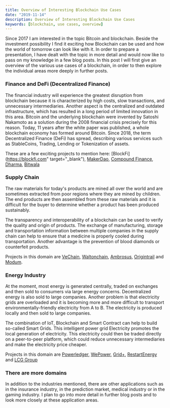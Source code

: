 ```yaml
---
title: Overview of Interesting Blockchain Use Cases
date: "2019-11-14"
description: Overview of Interesting Blockchain Use Cases
keywords: [blockchain, use cases, overview]
---
```


Since 2017 I am interested in the topic Bitcoin and blockchain. Beside the investment possibility I find it exciting how Blockchain can be used and how the world of tomorrow can look like with it. In order to prepare a presentation, I have dealt with the topic in more detail and would now like to pass on my knowledge in a few blog posts. In this post I will first give an overview of the various use cases of a blockchain, in order to then explore the individual areas more deeply in further posts.

### Finance and DeFi (Decentralized Finance)
The financial industry will experience the greatest disruption from blockchain because it is characterized by high costs, slow transactions, and unnecessary intermediaries. Another aspect is the centralized and outdated infrastructure, which has resulted in a long period of limited innovation in this area. Bitcoin and the underlying blockchain were invented by Satoshi Nakamoto as a solution during the 2008 financial crisis precisely for this reason. Today, 11 years after the white paper was published, a whole blockchain economy has formed around Bitcoin. Since 2018, the term Decentralized Finance (DeFi) has spread, describing various services such as StableCoins, Trading, Lending or Tokenization of assets.

These are a few exciting projects to mention here: [BlockFi](https://blockfi.com" target="_blank"), [MakerDao](https://makerdao.com/en/), [Compound Finance](https://compound.finance/), [Dharma](https://www.dharma.io/), [Bitwala](https://www.bitwala.com/de/)

### Supply Chain
The raw materials for today's products are mined all over the world and are sometimes extracted from poor regions where they are mined by children. The end products are then assembled from these raw materials and it is difficult for the buyer to determine whether a product has been produced sustainably.

The transparency and interoperability of a blockchain can be used to verify the quality and origin of products. The exchange of manufacturing, storage and transportation information between multiple companies in the supply chain can help to ensure that a medicine is properly cooled during transportation. Another advantage is the prevention of blood diamonds or counterfeit products.

Projects in this domain are [VeChain](https://www.vechain.com), [Waltonchain](https://www.waltonchain.org/en/), [Ambrosus](https://ambrosus.com/#industries), [Origintrail](https://origintrail.io/) and [Modum](https://modum.io/).

### Energy Industry
At the moment, most energy is generated centrally, traded on exchanges and then sold to consumers via large energy concerns. Decentralized energy is also sold to large companies. Another problem is that electricity grids are overloaded and it is becoming more and more difficult to transport environmentally-friendly electricity from A to B. The electricity is produced locally and then sold to large companies.

The combination of IoT, Blockchain and Smart Contract can help to build so-called Smart Grids. This intelligent power grid Electricity promotes the local generation of electricity. This electricity could then be traded directly on a peer-to-peer platform, which could reduce unnecessary intermediaries and make the electricity price cheaper.

Projects in this domain are [Powerledger](https://www.powerledger.io/), [WePower](https://wepower.network/), [Grid+](https://gridplus.io/energy), [RestartEnergy](https://restartenergy.io/) and [LCG Group](https://lcg-group.de/)

### There are more domains
In addition to the industries mentioned, there are other applications such as in the insurance industry, in the prediction market, medical industry or in the gaming industry. I plan to go into more detail in further blog posts and to look more closely at these application areas.
